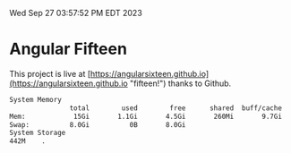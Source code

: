 Wed Sep 27 03:57:52 PM EDT 2023

# Angular Fifteen


This project is live at [https://angularsixteen.github.io](https://angularsixteen.github.io "fifteen!") thanks to Github.

```bash
System Memory
               total        used        free      shared  buff/cache   available
Mem:            15Gi       1.1Gi       4.5Gi       260Mi       9.7Gi        13Gi
Swap:          8.0Gi          0B       8.0Gi
System Storage
442M	.
```
```bash
